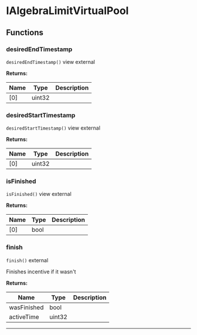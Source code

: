 

# IAlgebraLimitVirtualPool







## Functions
### desiredEndTimestamp


`desiredEndTimestamp()` view external






**Returns:**

| Name | Type | Description |
| ---- | ---- | ----------- |
| [0] | uint32 |  |

### desiredStartTimestamp


`desiredStartTimestamp()` view external






**Returns:**

| Name | Type | Description |
| ---- | ---- | ----------- |
| [0] | uint32 |  |

### isFinished


`isFinished()` view external






**Returns:**

| Name | Type | Description |
| ---- | ---- | ----------- |
| [0] | bool |  |

### finish


`finish()`  external

Finishes incentive if it wasn&#x27;t




**Returns:**

| Name | Type | Description |
| ---- | ---- | ----------- |
| wasFinished | bool |  |
| activeTime | uint32 |  |



---


